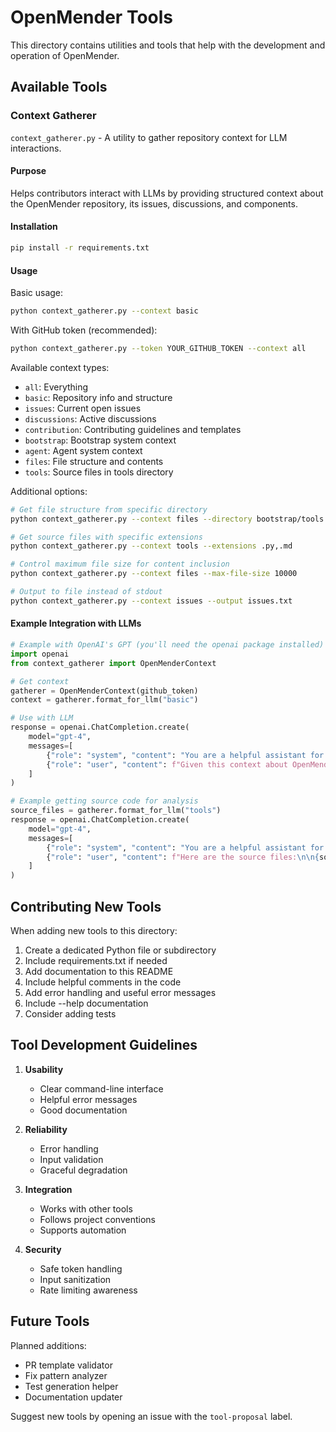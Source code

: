 # OpenMender Tools

This directory contains utilities and tools that help with the development and operation of OpenMender.

## Available Tools

### Context Gatherer
`context_gatherer.py` - A utility to gather repository context for LLM interactions.

#### Purpose
Helps contributors interact with LLMs by providing structured context about the OpenMender repository, its issues, discussions, and components.

#### Installation
```bash
pip install -r requirements.txt
```

#### Usage
Basic usage:
```bash
python context_gatherer.py --context basic
```

With GitHub token (recommended):
```bash
python context_gatherer.py --token YOUR_GITHUB_TOKEN --context all
```

Available context types:
- `all`: Everything
- `basic`: Repository info and structure
- `issues`: Current open issues
- `discussions`: Active discussions
- `contribution`: Contributing guidelines and templates
- `bootstrap`: Bootstrap system context
- `agent`: Agent system context
- `files`: File structure and contents
- `tools`: Source files in tools directory

Additional options:
```bash
# Get file structure from specific directory
python context_gatherer.py --context files --directory bootstrap/tools

# Get source files with specific extensions
python context_gatherer.py --context tools --extensions .py,.md

# Control maximum file size for content inclusion
python context_gatherer.py --context files --max-file-size 10000

# Output to file instead of stdout
python context_gatherer.py --context issues --output issues.txt
```

#### Example Integration with LLMs
```python
# Example with OpenAI's GPT (you'll need the openai package installed)
import openai
from context_gatherer import OpenMenderContext

# Get context
gatherer = OpenMenderContext(github_token)
context = gatherer.format_for_llm("basic")

# Use with LLM
response = openai.ChatCompletion.create(
    model="gpt-4",
    messages=[
        {"role": "system", "content": "You are a helpful assistant for the OpenMender project."},
        {"role": "user", "content": f"Given this context about OpenMender:\n\n{context}\n\nWhat would be a good first contribution?"}
    ]
)

# Example getting source code for analysis
source_files = gatherer.format_for_llm("tools")
response = openai.ChatCompletion.create(
    model="gpt-4",
    messages=[
        {"role": "system", "content": "You are a helpful assistant for the OpenMender project."},
        {"role": "user", "content": f"Here are the source files:\n\n{source_files}\n\nCan you suggest improvements?"}
    ]
)
```

## Contributing New Tools

When adding new tools to this directory:

1. Create a dedicated Python file or subdirectory
2. Include requirements.txt if needed
3. Add documentation to this README
4. Include helpful comments in the code
5. Add error handling and useful error messages
6. Include --help documentation
7. Consider adding tests

## Tool Development Guidelines

1. **Usability**
   - Clear command-line interface
   - Helpful error messages
   - Good documentation

2. **Reliability**
   - Error handling
   - Input validation
   - Graceful degradation

3. **Integration**
   - Works with other tools
   - Follows project conventions
   - Supports automation

4. **Security**
   - Safe token handling
   - Input sanitization
   - Rate limiting awareness

## Future Tools

Planned additions:
- PR template validator
- Fix pattern analyzer
- Test generation helper
- Documentation updater

Suggest new tools by opening an issue with the `tool-proposal` label.
